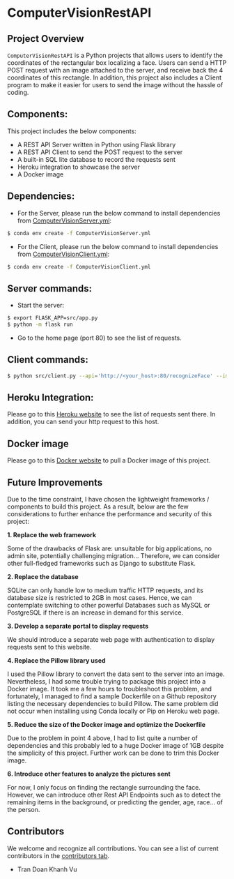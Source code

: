 # ComputerVisionRestAPI

## Project Overview
`ComputerVisionRestAPI` is a Python projects that allows users to identify the coordinates of the rectangular box localizing a face. Users can send a HTTP POST request with an image attached to the server, and receive back the 4 coordinates of this rectangle. In addition, this project also includes a Client program to make it easier for users to send the image without the hassle of coding.

## Components:

This project includes the below components:
- A REST API Server written in Python using Flask library
- A REST API Client to send the POST request to the server
- A built-in SQL lite database to record the requests sent
- Heroku integration to showcase the server
- A Docker image

## Dependencies:

- For the Server, please run the below command to install dependencies from [ComputerVisionServer.yml](ComputerVisionServer.yml):
```bash
$ conda env create -f ComputerVisionServer.yml
```

- For the Client, please run the below command to install dependencies from [ComputerVisionClient.yml](ComputerVisionClient.yml):
```bash
$ conda env create -f ComputerVisionClient.yml
```

## Server commands:

- Start the server:
```bash
$ export FLASK_APP=src/app.py
$ python -m flask run
```

- Go to the home page (port 80) to see the list of requests.

## Client commands:

```bash
$ python src/client.py --api='http://<your_host>:80/recognizeFace' --img_path=<your_path_to_image>
```

## Heroku Integration:

Please go to this [Heroku website](https://cv-face-recognition.herokuapp.com/) to see the list of requests sent there. In addition, you can send your http request to this host.

## Docker image

Please go to this [Docker website](https://hub.docker.com/r/tdkhanhvu/cv-face-recognition) to pull a Docker image of this project.

## Future Improvements

Due to the time constraint, I have chosen the lightweight frameworks / components to build this project. As a result, below are the few considerations to further enhance the performance and security of this project:

**1. Replace the web framework**

Some of the drawbacks of Flask are: unsuitable for big applications, no admin site, potentially challenging migration... Therefore, we can consider other full-fledged frameworks such as Django to substitute Flask.

**2. Replace the database**

SQLite can only handle low to medium traffic HTTP requests, and its database size is restricted to 2GB in most cases. Hence, we can contemplate switching to other powerful Databases such as MySQL or PostgreSQL if there is an increase in demand for this service.

**3. Develop a separate portal to display requests**

We should introduce a separate web page with authentication to display requests sent to this website.

**4. Replace the Pillow library used**

I used the Pillow library to convert the data sent to the server into an image. Nevertheless, I had some trouble trying to package this project into a Docker image. It took me a few hours to troubleshoot this problem, and fortunately, I managed to find a sample Dockerfile on a Github repository listing the necessary dependencies to build Pillow. The same problem did not occur when installing using Conda locally or Pip on Heroku web page.

**5. Reduce the size of the Docker image and optimize the Dockerfile**

Due to the problem in point 4 above, I had to list quite a number of dependencies and this probably led to a huge Docker image of 1GB despite the simplicity of this project. Further work can be done to trim this Docker image.

**6. Introduce other features to analyze the pictures sent**

For now, I only focus on finding the rectangle surrounding the face. However, we can introduce other Rest API Endpoints such as to detect the remaining items in the background, or predicting the gender, age, race... of the person.

## Contributors

We welcome and recognize all contributions. You can see a list of current contributors in the [contributors tab](https://github.com/tdkhanhvu/ComputerVisionRestAPI/graphs/contributors).

- Tran Doan Khanh Vu